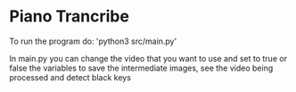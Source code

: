 # Piano Trancribe

To run the program do:
'python3 src/main.py'

In main.py you can change the video that you want to use and set to true or false the variables to save the intermediate images, see the video being processed and detect black keys